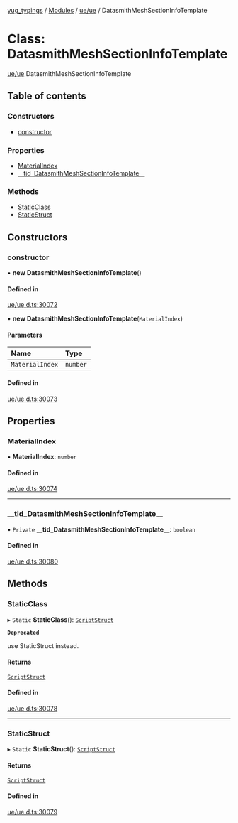 [yug_typings](../README.md) / [Modules](../modules.md) / [ue/ue](../modules/ue_ue.md) / DatasmithMeshSectionInfoTemplate

# Class: DatasmithMeshSectionInfoTemplate

[ue/ue](../modules/ue_ue.md).DatasmithMeshSectionInfoTemplate

## Table of contents

### Constructors

- [constructor](ue_ue.DatasmithMeshSectionInfoTemplate.md#constructor)

### Properties

- [MaterialIndex](ue_ue.DatasmithMeshSectionInfoTemplate.md#materialindex)
- [\_\_tid\_DatasmithMeshSectionInfoTemplate\_\_](ue_ue.DatasmithMeshSectionInfoTemplate.md#__tid_datasmithmeshsectioninfotemplate__)

### Methods

- [StaticClass](ue_ue.DatasmithMeshSectionInfoTemplate.md#staticclass)
- [StaticStruct](ue_ue.DatasmithMeshSectionInfoTemplate.md#staticstruct)

## Constructors

### constructor

• **new DatasmithMeshSectionInfoTemplate**()

#### Defined in

[ue/ue.d.ts:30072](https://github.com/YugMetaverse/yug_typings/blob/b7d9b19/ue/ue.d.ts#L30072)

• **new DatasmithMeshSectionInfoTemplate**(`MaterialIndex`)

#### Parameters

| Name | Type |
| :------ | :------ |
| `MaterialIndex` | `number` |

#### Defined in

[ue/ue.d.ts:30073](https://github.com/YugMetaverse/yug_typings/blob/b7d9b19/ue/ue.d.ts#L30073)

## Properties

### MaterialIndex

• **MaterialIndex**: `number`

#### Defined in

[ue/ue.d.ts:30074](https://github.com/YugMetaverse/yug_typings/blob/b7d9b19/ue/ue.d.ts#L30074)

___

### \_\_tid\_DatasmithMeshSectionInfoTemplate\_\_

• `Private` **\_\_tid\_DatasmithMeshSectionInfoTemplate\_\_**: `boolean`

#### Defined in

[ue/ue.d.ts:30080](https://github.com/YugMetaverse/yug_typings/blob/b7d9b19/ue/ue.d.ts#L30080)

## Methods

### StaticClass

▸ `Static` **StaticClass**(): [`ScriptStruct`](ue_ue.ScriptStruct.md)

**`Deprecated`**

use StaticStruct instead.

#### Returns

[`ScriptStruct`](ue_ue.ScriptStruct.md)

#### Defined in

[ue/ue.d.ts:30078](https://github.com/YugMetaverse/yug_typings/blob/b7d9b19/ue/ue.d.ts#L30078)

___

### StaticStruct

▸ `Static` **StaticStruct**(): [`ScriptStruct`](ue_ue.ScriptStruct.md)

#### Returns

[`ScriptStruct`](ue_ue.ScriptStruct.md)

#### Defined in

[ue/ue.d.ts:30079](https://github.com/YugMetaverse/yug_typings/blob/b7d9b19/ue/ue.d.ts#L30079)
